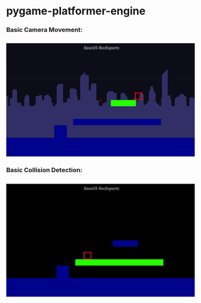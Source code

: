 # pygame-platformer-engine

### Basic Camera Movement:
![](img/skyline.gif)
### Basic Collision Detection:
![](img/collision.gif)